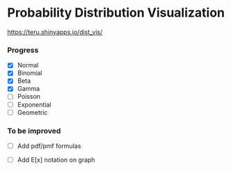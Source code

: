 # Probability Distribution Visualization

https://teru.shinyapps.io/dist_vis/

### Progress

- [X] Normal
- [X] Binomial
- [X] Beta
- [X] Gamma
- [ ] Poisson
- [ ] Exponential
- [ ] Geometric

### To be improved

- [ ] Add pdf/pmf formulas
- [ ] Add E[x] notation on graph

